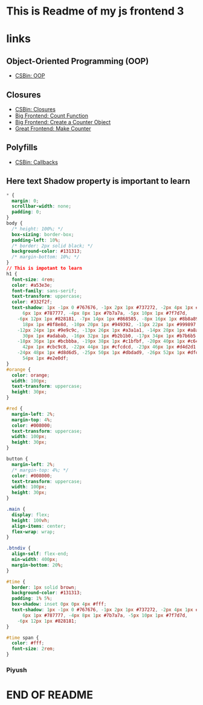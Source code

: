 # This is Readme of my js frontend 3

# links

## Object-Oriented Programming (OOP)
- [CSBin: OOP](http://csbin.io/oop)

## Closures
- [CSBin: Closures](http://csbin.io/closures)
- [Big Frontend: Count Function](https://bigfrontend.dev/problem/count-function)
- [Big Frontend: Create a Counter Object](https://bigfrontend.dev/problem/create-a-counter-object)
- [Great Frontend: Make Counter](https://www.greatfrontend.com/questions/javascript/make-counter)

## Polyfills
- [CSBin: Callbacks](http://csbin.io/callbacks)

## Here text Shadow property is important to learn
```css
* {
  margin: 0;
  scrollbar-width: none;
  padding: 0;
}
body {
  /* height: 100%; */
  box-sizing: border-box;
  padding-left: 10%;
  /* border: 2px solid black; */
  background-color: #131313;
  /* margin-bottom: 10%; */
}
// This is impotant to learn
h1 {
  font-size: 4rem;
  color: #a53e3e;
  font-family: sans-serif;
  text-transform: uppercase;
  color: #332f2f;
  text-shadow: 1px -1px 0 #767676, -1px 2px 1px #737272, -2px 4px 1px #767474, -3px
      6px 1px #787777, -4px 8px 1px #7b7a7a, -5px 10px 1px #7f7d7d,
    -6px 12px 1px #828181, -7px 14px 1px #868585, -8px 16px 1px #8b8a89, -9px
      18px 1px #8f8e8d, -10px 20px 1px #949392, -11px 22px 1px #999897,
    -12px 24px 1px #9e9c9c, -13px 26px 1px #a3a1a1, -14px 28px 1px #a8a6a6, -15px
      30px 1px #adabab, -16px 32px 1px #b2b1b0, -17px 34px 1px #b7b6b5,
    -18px 36px 1px #bcbbba, -19px 38px 1px #c1bfbf, -20px 40px 1px #c6c4c4, -21px
      42px 1px #cbc9c8, -22px 44px 1px #cfcdcd, -23px 46px 1px #d4d2d1,
    -24px 48px 1px #d8d6d5, -25px 50px 1px #dbdad9, -26px 52px 1px #dfdddc, -27px
      54px 1px #e2e0df;
}
#orange {
  color: orange;
  width: 100px;
  text-transform: uppercase;
  height: 30px;
}

#red {
  margin-left: 2%;
  margin-top: 4%;
  color: #008000;
  text-transform: uppercase;
  width: 100px;
  height: 30px;
}

button {
  margin-left: 2%;
  /* margin-top: 4%; */
  color: #008000;
  text-transform: uppercase;
  width: 100px;
  height: 30px;
}

.main {
  display: flex;
  height: 100vh;
  align-items: center;
  flex-wrap: wrap;
}

.btndiv {
  align-self: flex-end;
  min-width: 400px;
  margin-bottom: 20%;
}

#time {
  border: 1px solid brown;
  background-color: #131313;
  padding: 1% 5%;
  box-shadow: inset 0px 0px 4px #fff;
  text-shadow: 1px -1px 0 #767676, -1px 2px 1px #737272, -2px 4px 1px #767474, -3px
      6px 1px #787777, -4px 8px 1px #7b7a7a, -5px 10px 1px #7f7d7d,
    -6px 12px 1px #828181;
}

#time span {
  color: #fff;
  font-size: 2rem;
}
```
### Piyush
# END OF README
